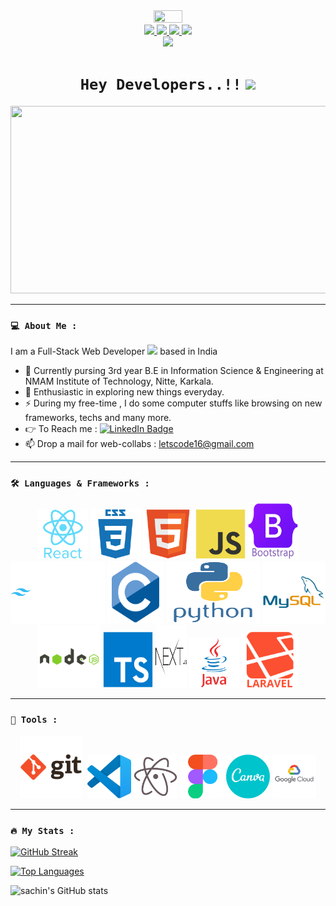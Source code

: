 <div id="header" align="center">
  <img src="https://media.giphy.com/media/Q8xuJjjxQHHJdHn7gJ/giphy.gif" height="40%" width="30%">
</div>
<div class="badges" align="center">
      <a href="https://www.linkedin.com/in/sachin-dsilva-43169a1bb">
        <img
          src="https://img.shields.io/badge/LinkedIn-blue?logo=linkedin&logoColor=white&style=plastic"  target="_blank"
        />
      </a>
      <a href="https://twitter.com/sachinrons123" target="_blank">
        <img
          src="https://img.shields.io/badge/Twitter-blue?logo=twitter&logoColor=white&style=plastic"
        />
      </a>
      <a href="https://www.instagram.com/sachin.dsilva_/" target="_blank">
        <img
          src="https://img.shields.io/badge/Instagram-FF1493?logo=instagram&logoColor=white&style=plastic"
        />
      </a>
      <a href="https://www.github.com/sachindsilva16" target="_blank">
        <img
          src="https://img.shields.io/badge/GitHub-black?logo=github&logoColor=white&style=plastic"
        />
      </a>
    </div>
    <div class="profile-count" align="center">
        <img src="https://komarev.com/ghpvc/?username=sachindsilva16">
      </div>

   <div align="center">
        <h1>
          <code>Hey Developers..!!</code>
            <img src="https://media.giphy.com/media/TvNa6lOfIXu7uUGQ4F/giphy.gif" width="50px"/>
        </h1>
  </div>

  <div align="center">
        <img src="https://media.giphy.com/media/v1.Y2lkPTc5MGI3NjExZWUzNTAxNmU0MjBmNjg1MmMyNTEzODc5YjRmMTQ5YjdiNzg5YWFjMCZjdD1n/dWesBcTLavkZuG35MI/giphy.gif" width="600" height="300">
    </div>

---

### `💻 About Me :`

I am a Full-Stack Web Developer  <img src="https://media.giphy.com/media/WUlplcMpOCEmTGBtBW/giphy.gif" width="30"> based in India

- 📗 Currently pursing 3rd year B.E in Information Science & Engineering at NMAM Institute of Technology, Nitte, Karkala.
- 🌱 Enthusiastic in exploring new things everyday.
- ⚡ During my free-time , I do some computer stuffs like browsing on new frameworks, techs and many more.
- 👉 To Reach me  : [![LinkedIn Badge](https://img.shields.io/badge/LinkedIn-blue?logo=linkedin&logoColor=white&style=plastic)](https://www.linkedin.com/in/sachin-dsilva-43169a1bb)
- 📫 Drop a mail for web-collabs : letscode16@gmail.com


---

### `🛠️ Languages & Frameworks :`

<div align="center">


  <!--REACTJS-->

  <img src="https://github.com/devicons/devicon/blob/master/icons/react/react-original-wordmark.svg" title="React" alt="React" width="80" height="80"/>


  <!--CSS3-->

  <img src="https://github.com/devicons/devicon/blob/master/icons/css3/css3-plain-wordmark.svg"  title="CSS3" alt="CSS" width="80" height="80"/>

  <!--HTML5-->

  <img src="https://github.com/devicons/devicon/blob/master/icons/html5/html5-original.svg" title="HTML5" alt="HTML" width="80" height="80"/>

  <!--JAVASCRIPT ES6-->

  <img src="https://github.com/devicons/devicon/blob/master/icons/javascript/javascript-original.svg" title="JavaScript" alt="JavaScript" width="80" height="80"/>

  <!--   BOOTSTRAP  -->

   <img src="https://github.com/devicons/devicon/blob/master/icons/bootstrap/bootstrap-original-wordmark.svg" title="bootstrap" alt="bootstrap" width="80" height="90"/>

<!--   TAILWINDCSS  -->
  <img src="https://github.com/devicons/devicon/blob/master/icons/tailwindcss/tailwindcss-original-wordmark.svg" title="tailwind" alt="tailwind" width="150" height="100"/>

<!--   C  -->
  <img src="https://github.com/devicons/devicon/blob/master/icons/c/c-original.svg" title="c" alt="c" width="90" height="100"/>

<!--   PYTHON  -->

  <img src="https://github.com/devicons/devicon/blob/master/icons/python/python-original-wordmark.svg" title="python" alt="python" width="150" height="100"/>

  <!--MYSQL-->

  <img src="https://github.com/devicons/devicon/blob/master/icons/mysql/mysql-original-wordmark.svg" title="MySQL"  alt="MySQL" width="100" height="100"/>


<!--   NODEJS -->
  <img src="https://github.com/devicons/devicon/blob/master/icons/nodejs/nodejs-original-wordmark.svg" title="NodeJS" alt="NodeJS" width="100" height="100"/>


<!--   TYPESCRIPT  -->
  <img src="https://github.com/devicons/devicon/blob/master/icons/typescript/typescript-original.svg" title="ts" alt="ts" width="80" height="90"/>

  <!--   NEXTJS  -->
   <img src="https://github.com/devicons/devicon/blob/master/icons/nextjs/nextjs-original-wordmark.svg" title="next" alt="next" width="50" height="100"/>

  <!--JAVA-->
  <img src="https://github.com/devicons/devicon/blob/master/icons/java/java-original-wordmark.svg" title="Java" alt="Java" width="80" height="80"/>
  
  <img src="https://github.com/devicons/devicon/blob/master/icons/laravel/laravel-plain-wordmark.svg" title="laravel" alt="laravel" width="90" height="90"/>

  </div>



<!--   TOOLS  -->

  ---

  ### `🔨 Tools : `






<div align="center">
  <!--   GIT  -->
 <img src="https://github.com/devicons/devicon/blob/master/icons/git/git-original-wordmark.svg" title="Git" alt="Git" width="100" height="100"/>&nbsp;

<!--   VSCODE  -->
  <img src="https://github.com/devicons/devicon/blob/master/icons/vscode/vscode-original.svg" title="vscode" alt="vscode" width="70" height="70"/>


<!--   ATOM  -->
  <img src="https://github.com/devicons/devicon/blob/master/icons/atom/atom-original.svg" title="atom" alt="atom" width="70" height="70"/>

<!--   FIGMA  -->
  <img src="https://github.com/devicons/devicon/blob/master/icons/figma/figma-original.svg" title="figma" alt="figma" width="70" height="70"/>


<!--   CANVAS  -->
  <img src="https://github.com/devicons/devicon/blob/master/icons/canva/canva-original.svg" title="canvas" alt="canvas" width="70" height="70"/>

  <img src="https://github.com/devicons/devicon/blob/master/icons/googlecloud/googlecloud-original-wordmark.svg" title="gc" alt="gc" width="70" height="70"/>
 </div>
 
 ---
 
 ### ` 🔥 My Stats : `
 

  [![GitHub Streak](http://github-readme-streak-stats.herokuapp.com?user=sachindsilva16&theme=dark)](https://git.io/streak-stats)
  
<!--   [![Top Languages](https://github-readme-stats.vercel.app/api/top-langs/?username=sachindsilva16)](https://github.com/sachindsilva16/github-readme-stats) -->
[![Top Languages](https://github-readme-stats.vercel.app/api/top-langs/?username=sachindsilva16&hide_progress=true)](https://github.com/anuraghazra/github-readme-stats)
  
  ![sachin's GitHub stats](https://github-readme-stats.vercel.app/api?username=sachindsilva16&show_icons=true&theme=radical)
  

<!-- <picture>
<source 
  srcset="https://github-readme-stats.vercel.app/api?username=sachindsilva16&show_icons=true&theme=dark"
  media="(prefers-color-scheme: dark)"
/>
<source
  srcset="https://github-readme-stats.vercel.app/api?username=sachindsilva16&show_icons=true"
  media="(prefers-color-scheme: light), (prefers-color-scheme: no-preference)"
/>
<img src="https://github-readme-stats.vercel.app/api?username=sachindsilva16&show_icons=true" />
</picture> -->


